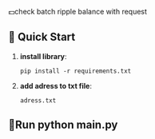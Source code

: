 💵check batch ripple balance with request 

## 🚀 Quick Start


1.  **install library**:

    ```
    pip install -r requirements.txt

2.  **add adress to txt file**:
    ```
    adress.txt

## 🚀Run python main.py
